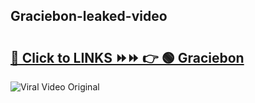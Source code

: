 
 ## Graciebon-leaked-video 

# <h2><a href="https://clipsfans.com/Graciebon&ref=git">🔗 Click to LINKS ⏩⏩ 👉 🟢 Graciebon </a></h2>

<a href="https://clipsfans.com/Graciebon&ref=git" rel="nofollow" data-target="animated-image.originalLink"><img src="https://i.ibb.co.com/xMMVF88/686577567.gif" alt="Viral Video Original" style="max-width: 100%; display: inline-block;" data-target="animated-image.originalImage"></a>
